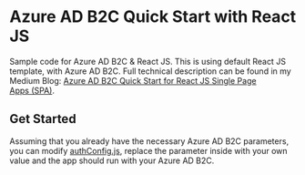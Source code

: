 # Azure AD B2C Quick Start with React JS
Sample code for Azure AD B2C &amp; React JS. This is using default React JS template, with Azure AD B2C. Full technical description can be found in my Medium Blog: [Azure AD B2C Quick Start for React JS Single Page Apps (SPA)](https://marcustee.medium.com/azure-ad-b2c-quick-start-for-react-js-single-page-apps-spa-38a70d13acd).



## Get Started
Assuming that you already have the necessary Azure AD B2C parameters, you can modify [authConfig.js](https://github.com/guangying94/aadb2c-reactjs/blob/main/aadb2c-app/src/authConfig.js), replace the parameter inside <xxx> with your own value and the app should run with your Azure AD B2C.
